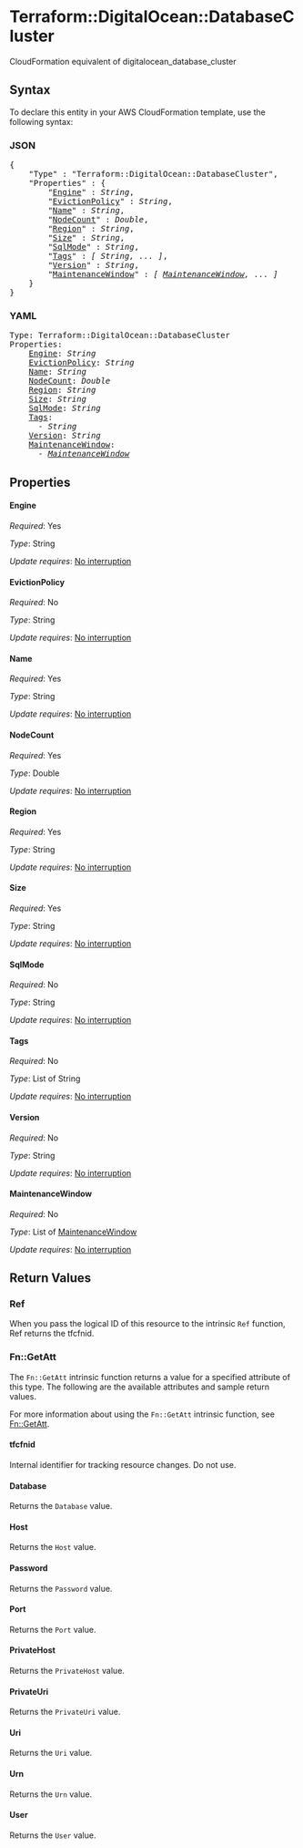 # Terraform::DigitalOcean::DatabaseCluster

CloudFormation equivalent of digitalocean_database_cluster

## Syntax

To declare this entity in your AWS CloudFormation template, use the following syntax:

### JSON

<pre>
{
    "Type" : "Terraform::DigitalOcean::DatabaseCluster",
    "Properties" : {
        "<a href="#engine" title="Engine">Engine</a>" : <i>String</i>,
        "<a href="#evictionpolicy" title="EvictionPolicy">EvictionPolicy</a>" : <i>String</i>,
        "<a href="#name" title="Name">Name</a>" : <i>String</i>,
        "<a href="#nodecount" title="NodeCount">NodeCount</a>" : <i>Double</i>,
        "<a href="#region" title="Region">Region</a>" : <i>String</i>,
        "<a href="#size" title="Size">Size</a>" : <i>String</i>,
        "<a href="#sqlmode" title="SqlMode">SqlMode</a>" : <i>String</i>,
        "<a href="#tags" title="Tags">Tags</a>" : <i>[ String, ... ]</i>,
        "<a href="#version" title="Version">Version</a>" : <i>String</i>,
        "<a href="#maintenancewindow" title="MaintenanceWindow">MaintenanceWindow</a>" : <i>[ <a href="maintenancewindow.md">MaintenanceWindow</a>, ... ]</i>
    }
}
</pre>

### YAML

<pre>
Type: Terraform::DigitalOcean::DatabaseCluster
Properties:
    <a href="#engine" title="Engine">Engine</a>: <i>String</i>
    <a href="#evictionpolicy" title="EvictionPolicy">EvictionPolicy</a>: <i>String</i>
    <a href="#name" title="Name">Name</a>: <i>String</i>
    <a href="#nodecount" title="NodeCount">NodeCount</a>: <i>Double</i>
    <a href="#region" title="Region">Region</a>: <i>String</i>
    <a href="#size" title="Size">Size</a>: <i>String</i>
    <a href="#sqlmode" title="SqlMode">SqlMode</a>: <i>String</i>
    <a href="#tags" title="Tags">Tags</a>: <i>
      - String</i>
    <a href="#version" title="Version">Version</a>: <i>String</i>
    <a href="#maintenancewindow" title="MaintenanceWindow">MaintenanceWindow</a>: <i>
      - <a href="maintenancewindow.md">MaintenanceWindow</a></i>
</pre>

## Properties

#### Engine

_Required_: Yes

_Type_: String

_Update requires_: [No interruption](https://docs.aws.amazon.com/AWSCloudFormation/latest/UserGuide/using-cfn-updating-stacks-update-behaviors.html#update-no-interrupt)

#### EvictionPolicy

_Required_: No

_Type_: String

_Update requires_: [No interruption](https://docs.aws.amazon.com/AWSCloudFormation/latest/UserGuide/using-cfn-updating-stacks-update-behaviors.html#update-no-interrupt)

#### Name

_Required_: Yes

_Type_: String

_Update requires_: [No interruption](https://docs.aws.amazon.com/AWSCloudFormation/latest/UserGuide/using-cfn-updating-stacks-update-behaviors.html#update-no-interrupt)

#### NodeCount

_Required_: Yes

_Type_: Double

_Update requires_: [No interruption](https://docs.aws.amazon.com/AWSCloudFormation/latest/UserGuide/using-cfn-updating-stacks-update-behaviors.html#update-no-interrupt)

#### Region

_Required_: Yes

_Type_: String

_Update requires_: [No interruption](https://docs.aws.amazon.com/AWSCloudFormation/latest/UserGuide/using-cfn-updating-stacks-update-behaviors.html#update-no-interrupt)

#### Size

_Required_: Yes

_Type_: String

_Update requires_: [No interruption](https://docs.aws.amazon.com/AWSCloudFormation/latest/UserGuide/using-cfn-updating-stacks-update-behaviors.html#update-no-interrupt)

#### SqlMode

_Required_: No

_Type_: String

_Update requires_: [No interruption](https://docs.aws.amazon.com/AWSCloudFormation/latest/UserGuide/using-cfn-updating-stacks-update-behaviors.html#update-no-interrupt)

#### Tags

_Required_: No

_Type_: List of String

_Update requires_: [No interruption](https://docs.aws.amazon.com/AWSCloudFormation/latest/UserGuide/using-cfn-updating-stacks-update-behaviors.html#update-no-interrupt)

#### Version

_Required_: No

_Type_: String

_Update requires_: [No interruption](https://docs.aws.amazon.com/AWSCloudFormation/latest/UserGuide/using-cfn-updating-stacks-update-behaviors.html#update-no-interrupt)

#### MaintenanceWindow

_Required_: No

_Type_: List of <a href="maintenancewindow.md">MaintenanceWindow</a>

_Update requires_: [No interruption](https://docs.aws.amazon.com/AWSCloudFormation/latest/UserGuide/using-cfn-updating-stacks-update-behaviors.html#update-no-interrupt)

## Return Values

### Ref

When you pass the logical ID of this resource to the intrinsic `Ref` function, Ref returns the tfcfnid.

### Fn::GetAtt

The `Fn::GetAtt` intrinsic function returns a value for a specified attribute of this type. The following are the available attributes and sample return values.

For more information about using the `Fn::GetAtt` intrinsic function, see [Fn::GetAtt](https://docs.aws.amazon.com/AWSCloudFormation/latest/UserGuide/intrinsic-function-reference-getatt.html).

#### tfcfnid

Internal identifier for tracking resource changes. Do not use.

#### Database

Returns the <code>Database</code> value.

#### Host

Returns the <code>Host</code> value.

#### Password

Returns the <code>Password</code> value.

#### Port

Returns the <code>Port</code> value.

#### PrivateHost

Returns the <code>PrivateHost</code> value.

#### PrivateUri

Returns the <code>PrivateUri</code> value.

#### Uri

Returns the <code>Uri</code> value.

#### Urn

Returns the <code>Urn</code> value.

#### User

Returns the <code>User</code> value.

